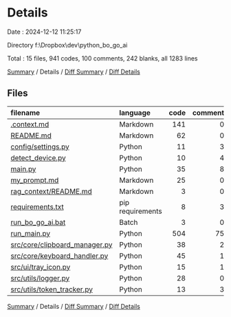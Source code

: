 # Details

Date : 2024-12-12 11:25:17

Directory f:\\Dropbox\\dev\\python_bo_go_ai

Total : 15 files,  941 codes, 100 comments, 242 blanks, all 1283 lines

[Summary](results.md) / Details / [Diff Summary](diff.md) / [Diff Details](diff-details.md)

## Files
| filename | language | code | comment | blank | total |
| :--- | :--- | ---: | ---: | ---: | ---: |
| [.context.md](/.context.md) | Markdown | 141 | 0 | 32 | 173 |
| [README.md](/README.md) | Markdown | 62 | 0 | 23 | 85 |
| [config/settings.py](/config/settings.py) | Python | 11 | 3 | 4 | 18 |
| [detect_device.py](/detect_device.py) | Python | 10 | 4 | 4 | 18 |
| [main.py](/main.py) | Python | 35 | 8 | 11 | 54 |
| [my_prompt.md](/my_prompt.md) | Markdown | 25 | 0 | 9 | 34 |
| [rag_context/README.md](/rag_context/README.md) | Markdown | 3 | 0 | 4 | 7 |
| [requirements.txt](/requirements.txt) | pip requirements | 8 | 3 | 3 | 14 |
| [run_bo_go_ai.bat](/run_bo_go_ai.bat) | Batch | 3 | 0 | 1 | 4 |
| [run_main.py](/run_main.py) | Python | 504 | 75 | 117 | 696 |
| [src/core/clipboard_manager.py](/src/core/clipboard_manager.py) | Python | 38 | 2 | 6 | 46 |
| [src/core/keyboard_handler.py](/src/core/keyboard_handler.py) | Python | 45 | 1 | 14 | 60 |
| [src/ui/tray_icon.py](/src/ui/tray_icon.py) | Python | 15 | 1 | 5 | 21 |
| [src/utils/logger.py](/src/utils/logger.py) | Python | 28 | 0 | 4 | 32 |
| [src/utils/token_tracker.py](/src/utils/token_tracker.py) | Python | 13 | 3 | 5 | 21 |

[Summary](results.md) / Details / [Diff Summary](diff.md) / [Diff Details](diff-details.md)